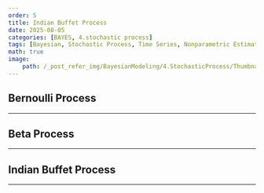 ```yaml
---
order: 5
title: Indian Buffet Process
date: 2025-08-05
categories: [BAYES, 4.stochastic process]
tags: [Bayesian, Stochastic Process, Time Series, Nonparametric Estimation, Indian Buffet Process, Bernoulli Dist., Beta Dist., Poisson Dist.]
math: true
image:
    path: /_post_refer_img/BayesianModeling/4.StochasticProcess/Thumbnail.jpg
---
```


## Bernoulli Process
-----

## Beta Process
-----

## Indian Buffet Process
-----